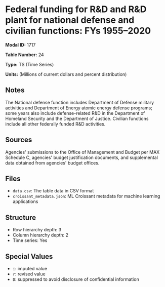 # Federal funding for R&D and R&D plant for national defense and civilian functions: FYs 1955–2020

**Modal ID:** 1717

**Table Number:** 24

**Type:** TS (Time Series)

**Units:** (Millions of current dollars and percent distribution)

## Notes

The National defense function includes Department of Defense military activities and Department of Energy atomic energy defense programs; some years also include defense-related R&D in the Department of Homeland Security and the Department of Justice. Civilian functions include all other federally funded R&D activities.

## Sources

Agencies' submissions to the Office of Management and Budget per MAX Schedule C, agencies' budget justification documents, and supplemental data obtained from agencies' budget offices.

## Files

- `data.csv`: The table data in CSV format
- `croissant_metadata.json`: ML Croissant metadata for machine learning applications

## Structure

- Row hierarchy depth: 3
- Column hierarchy depth: 2
- Time series: Yes

## Special Values

- `i`: imputed value
- `r`: revised value
- `D`: suppressed to avoid disclosure of confidential information
